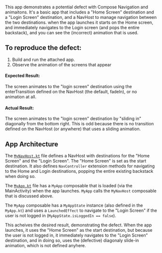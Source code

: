 This app demonstrates a potential defect with Compose Navigation and animaitons.
It's a basic app that includes a "Home Screen" destination and a "Login Screen" destination, and a NavHost to manage navigation between the two destinations. 
when the app launches it starts on the Home screen, and immediately navigates to the Login screen (and pops the entire backstack), and you can see the (incorrect) animation that is used.

## To reproduce the defect:

1. Build and run the attached app.
2. Observe the animation of the screens that appear

#### Expected Result:
The screen animates to the "login screen" destination using the enterTransition defined on the NavHost (the default, fadeIn), or no animation at all.

#### Actual Result:
The screen animates to the "login screen" destination by "sliding in" diagonally from the bottom right. This is odd because there is no transition defined on the NavHost (or anywhere) that uses a sliding animation.


## App Architecture
The [`MyNavHost.kt`](https://github.com/Bradleycorn/ComposeNavIssue/blob/master/app/src/main/java/net/bradball/myapplication/MyNavHost.kt) file defines a NavHost with destinations
for the "Home Screen" and the "Login Screen". The "Home Screen" is set as the start destination. It also defines `NavController` extension methods for navigating to the
Home and Login destinations, popping the entire existing backstack when doing so. 

The [`MyApp.kt`](https://github.com/Bradleycorn/ComposeNavIssue/blob/master/app/src/main/java/net/bradball/myapplication/MyApp.kt) file has a `MyApp` composable that is loaded
(via the MainActivity) when the app launches. `MyApp` calls the `MyNavHost` composable that is discussed above.

The `MyApp` composable has a `MyAppState` instance (also defined in the `MyApp.kt`) and uses a `LaunchedEffect` to navigate to the "Login Screen" if the user is not logged in (`MyAppState.isLoggedIn == false`).

This acheives the desired result, demonstrating the defect. When the app launches, it uses the "Home Screen" as the start destination, but because the user is not logged in,
it immediately navigates to the "Login Screen" destination, and in doing so, uses the (defective) diagonaly slide-in animation, which is not defined anyhere.
